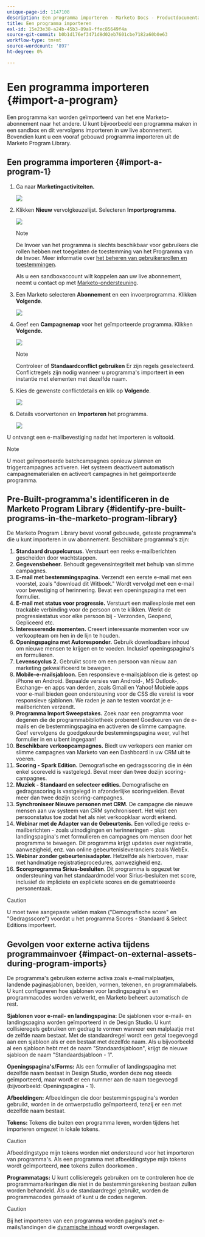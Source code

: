 ```yaml
---
unique-page-id: 1147108
description: Een programma importeren - Marketo Docs - Productdocumentatie
title: Een programma importeren
exl-id: 15e23e38-a24b-45b3-89a9-ffec85649f4a
source-git-commit: b0b1d176ef3471d8d02eb7601cbe7182a60b0e63
workflow-type: tm+mt
source-wordcount: '897'
ht-degree: 0%

---
```


# Een programma importeren {#import-a-program}

Een programma kan worden geïmporteerd van het ene Marketo-abonnement naar het andere. U kunt bijvoorbeeld een programma maken in een sandbox en dit vervolgens importeren in uw live abonnement. Bovendien kunt u een vooraf gebouwd programma importeren uit de Marketo Program Library.

## Een programma importeren {#import-a-program-1}

1. Ga naar **Marketingactiviteiten.**

   ![](assets/import-a-program-1.png)

1. Klikken **Nieuw** vervolgkeuzelijst. Selecteren **Importprogramma**.

   ![](assets/import-a-program-2.png)

   >[!NOTE]
   >
   >De Invoer van het programma is slechts beschikbaar voor gebruikers die rollen hebben met toegelaten de toestemming van het Programma van de Invoer. Meer informatie over [het beheren van gebruikersrollen en toestemmingen](/help/marketo/product-docs/administration/users-and-roles/managing-user-roles-and-permissions.md).
   >
   >Als u een sandboxaccount wilt koppelen aan uw live abonnement, neemt u contact op met [Marketo-ondersteuning](https://nation.marketo.com/t5/Support/ct-p/Support).

1. Een Marketo selecteren **Abonnement** en een invoerprogramma. Klikken **Volgende**.

   ![](assets/import-a-program-3.png)

1. Geef een **Campagnemap** voor het geïmporteerde programma. Klikken **Volgende.**

   ![](assets/import-a-program-4.png)

   >[!NOTE]
   >
   >Controleer of **Standaardconflict gebruiken** Er zijn regels geselecteerd. Conflictregels zijn nodig wanneer u programma&#39;s importeert in een instantie met elementen met dezelfde naam.

1. Kies de gewenste conflictdetails en klik op **Volgende**.

   ![](assets/import-a-program-5.png)

1. Details voorvertonen en **Importeren** het programma.

   ![](assets/import-a-program-6.png)

U ontvangt een e-mailbevestiging nadat het importeren is voltooid.

>[!NOTE]
>
>U moet geïmporteerde batchcampagnes opnieuw plannen en triggercampagnes activeren. Het systeem deactiveert automatisch campagnematerialen en activeert campagnes in het geïmporteerde programma.

## Pre-Built-programma&#39;s identificeren in de Marketo Program Library {#identify-pre-built-programs-in-the-marketo-program-library}

De Marketo Program Library bevat vooraf gebouwde, geteste programma&#39;s die u kunt importeren in uw abonnement. Beschikbare programma&#39;s zijn:

1. **Standaard druppelcursus.** Verstuurt een reeks e-mailberichten gescheiden door wachtstappen.
1. **Gegevensbeheer.** Behoudt gegevensintegriteit met behulp van slimme campagnes.
1. **E-mail met bestemmingspagina.** Verzendt een eerste e-mail met een voorstel, zoals &quot;download dit Witboek.&quot; Wordt vervolgd met een e-mail voor bevestiging of herinnering. Bevat een openingspagina met een formulier.
1. **E-mail met status voor progressie.** Verstuurt een mailexplosie met een trackable verbinding voor de persoon om te klikken. Werkt de progressiestatus voor elke persoon bij - Verzonden, Geopend, Gepliceerd etc.
1. **Interesserende momenten.** Creeert interessante momenten voor uw verkoopteam om hen in de lijn te houden.
1. **Openingspagina met Autoresponder.** Gebruik downloadbare inhoud om nieuwe mensen te krijgen en te voeden. Inclusief openingspagina&#39;s en formulieren.
1. **Levenscyclus 2.** Gebruikt score om een persoon van nieuw aan marketing gekwalificeerd te bewegen.
1. **Mobile-e-mailsjabloon.** Een responsieve e-mailsjabloon die is getest op iPhone en Android. Bepaalde versies van Android-, MS Outlook-, Exchange- en apps van derden, zoals Gmail en Yahoo! Mobiele apps voor e-mail bieden geen ondersteuning voor de CSS die vereist is voor responsieve sjablonen. We raden je aan te testen voordat je e-mailberichten verzendt.
1. **Programma Import Sweepstakes.** Zoek naar een programma voor degenen die de programmabibliotheek proberen! Goedkeuren van de e-mails en de bestemmingspagina en activeren de slimme campagne. Geef vervolgens de goedgekeurde bestemmingspagina weer, vul het formulier in en u bent ingegaan!
1. **Beschikbare verkoopcampagnes.** Biedt uw verkopers een manier om slimme campagnes van Marketo van een Dashboard in uw CRM uit te voeren.
1. **Scoring - Spark Edition.** Demografische en gedragsscoring die in één enkel scoreveld is vastgelegd. Bevat meer dan twee dozijn scoring-campagnes.
1. **Muziek - Standaard en selecteer edities.** Demografische en gedragsscoring is vastgelegd in afzonderlijke scoringvelden. Bevat meer dan twee dozijn scoring-campagnes.
1. **Synchroniseer Nieuwe personen met CRM.** De campagne die nieuwe mensen aan uw systeem van CRM synchroniseert. Het wijst een persoonstatus toe zodat het als niet verkoopklaar wordt erkend.
1. **Webinar met de Adapter van de Gebeurtenis.** Een volledige reeks e-mailberichten - zoals uitnodigingen en herinneringen - plus landingspagina&#39;s met formulieren en campagnes om mensen door het programma te bewegen. Dit programma krijgt updates over registratie, aanwezigheid, enz. van online gebeurtenisleveranciers zoals WebEx.
1. **Webinar zonder gebeurtenisadapter.** Hetzelfde als hierboven, maar met handmatige registratieprocedures, aanwezigheid enz.
1. **Scoreprogramma Sirius-besluiten**. Dit programma is opgezet ter ondersteuning van het standaardmodel voor Sirius-besluiten met score, inclusief de impliciete en expliciete scores en de gematrixeerde personentaak.

>[!CAUTION]
>
>U moet twee aangepaste velden maken (&quot;Demografische score&quot; en &quot;Gedragsscore&quot;) voordat u het programma Scores - Standaard &amp; Select Editions importeert.

## Gevolgen voor externe activa tijdens programmainvoer {#impact-on-external-assets-during-program-imports}

De programma&#39;s gebruiken externe activa zoals e-mailmalplaatjes, landende paginasjablonen, beelden, vormen, tekenen, en programmalabels. U kunt configureren hoe sjablonen voor landingspagina&#39;s en programmacodes worden verwerkt, en Marketo beheert automatisch de rest.

**Sjablonen voor e-mail- en landingspagina:** De sjablonen voor e-mail- en landingspagina worden geïmporteerd in de Design Studio. U kunt collisieregels gebruiken om gedrag te vormen wanneer een malplaatje met de zelfde naam bestaat. Met de standaardregel wordt een getal toegevoegd aan een sjabloon als er een bestaat met dezelfde naam. Als u bijvoorbeeld al een sjabloon hebt met de naam &quot;Standaardsjabloon&quot;, krijgt de nieuwe sjabloon de naam &quot;Standaardsjabloon - 1&quot;.

**Openingspagina&#39;s/Forms:** Als een formulier of landingspagina met dezelfde naam bestaat in Design Studio, worden deze nog steeds geïmporteerd, maar wordt er een nummer aan de naam toegevoegd (bijvoorbeeld: Openingspagina - 1).

**Afbeeldingen:** Afbeeldingen die door bestemmingspagina&#39;s worden gebruikt, worden in de ontwerpstudio geïmporteerd, tenzij er een met dezelfde naam bestaat.

**Tokens:** Tokens die buiten een programma leven, worden tijdens het importeren omgezet in lokale tokens.

>[!CAUTION]
>
>Afbeeldingstype mijn tokens worden niet ondersteund voor het importeren van programma&#39;s. Als een programma met afbeeldingstype mijn tokens wordt geïmporteerd, **nee** tokens zullen doorkomen .

**Programmatags:** U kunt collisieregels gebruiken om te controleren hoe de programmamarkeringen die niet in de bestemmingsrekening bestaan zullen worden behandeld. Als u de standaardregel gebruikt, worden de programmacodes gemaakt of kunt u de codes negeren.

>[!CAUTION]
>
>Bij het importeren van een programma worden pagina&#39;s met e-mails/landingen die [dynamische inhoud](/help/marketo/product-docs/personalization/segmentation-and-snippets/segmentation/understanding-dynamic-content.md) wordt overgeslagen.
